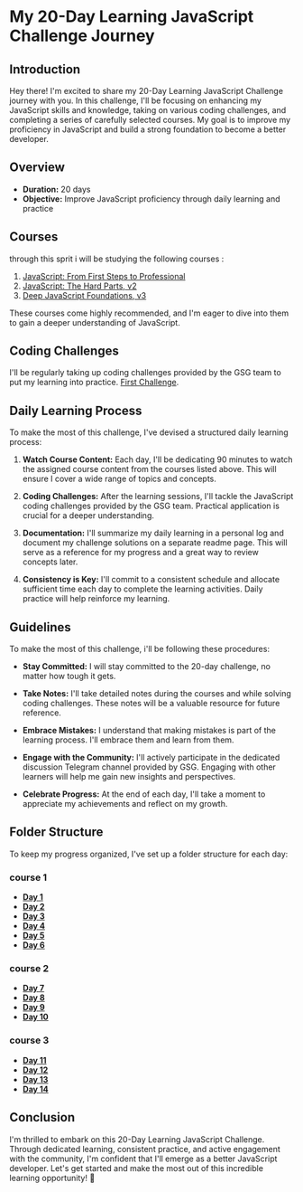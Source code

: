 # My 20-Day Learning JavaScript Challenge Journey

## Introduction

Hey there! I'm excited to share my 20-Day Learning JavaScript Challenge journey with you. In this challenge, I'll be focusing on enhancing my JavaScript skills and knowledge, taking on various coding challenges, and completing a series of carefully selected courses. My goal is to improve my proficiency in JavaScript and build a strong foundation to become a better developer.

## Overview

- **Duration:** 20 days
- **Objective:** Improve JavaScript proficiency through daily learning and practice

## Courses

through this sprit i will be studying the following courses :

1. [JavaScript: From First Steps to Professional](https://frontendmasters.com/courses/javascript-first-steps/)
2. [JavaScript: The Hard Parts, v2](https://frontendmasters.com/courses/javascript-hard-parts-v2/)
3. [Deep JavaScript Foundations, v3](https://frontendmasters.com/courses/deep-javascript-v3/)

These courses come highly recommended, and I'm eager to dive into them to gain a deeper understanding of JavaScript.

## Coding Challenges

I'll be regularly taking up coding challenges provided by the GSG team to put my learning into practice.
[First Challenge](https://www.freecodecamp.org/learn/javascript-algorithms-and-data-structures/basic-algorithm-scripting/convert-celsius-to-fahrenheit).

## Daily Learning Process

To make the most of this challenge, I've devised a structured daily learning process:

1. **Watch Course Content:** Each day, I'll be dedicating 90 minutes to watch the assigned course content from the courses listed above. This will ensure I cover a wide range of topics and concepts.

2. **Coding Challenges:** After the learning sessions, I'll tackle the JavaScript coding challenges provided by the GSG team. Practical application is crucial for a deeper understanding.

3. **Documentation:** I'll summarize my daily learning in a personal log and document my challenge solutions on a separate readme page. This will serve as a reference for my progress and a great way to review concepts later.

4. **Consistency is Key:** I'll commit to a consistent schedule and allocate sufficient time each day to complete the learning activities. Daily practice will help reinforce my learning.

## Guidelines

To make the most of this challenge, i'll be following these procedures:

- **Stay Committed:** I will stay committed to the 20-day challenge, no matter how tough it gets.

- **Take Notes:** I'll take detailed notes during the courses and while solving coding challenges. These notes will be a valuable resource for future reference.

- **Embrace Mistakes:** I understand that making mistakes is part of the learning process. I'll embrace them and learn from them.

- **Engage with the Community:** I'll actively participate in the dedicated discussion Telegram channel provided by GSG. Engaging with other learners will help me gain new insights and perspectives.

- **Celebrate Progress:** At the end of each day, I'll take a moment to appreciate my achievements and reflect on my growth.

## Folder Structure

To keep my progress organized, I've set up a folder structure for each day:

### course 1
- [**Day 1**](https://github.com/MohammadHajMahmoud/Mastering-JavaScript-in-20-days/blob/main/Day1.md)
- [**Day 2**](https://github.com/MohammadHajMahmoud/Mastering-JavaScript-in-20-days/blob/main/Day2.md)
- [**Day 3**](https://github.com/MohammadHajMahmoud/Mastering-JavaScript-in-20-days/blob/main/Day3.md)
- [**Day 4**](https://github.com/MohammadHajMahmoud/Mastering-JavaScript-in-20-days/blob/main/Day4.md)
- [**Day 5**](https://github.com/MohammadHajMahmoud/Mastering-JavaScript-in-20-days/blob/main/Day5.md)
- [**Day 6**](https://github.com/MohammadHajMahmoud/Mastering-JavaScript-in-20-days/blob/main/Day6.md)
 ### course 2
- [**Day 7**](https://github.com/MohammadHajMahmoud/Mastering-JavaScript-in-20-days/blob/main/Day7.md)
- [**Day 8**](https://github.com/MohammadHajMahmoud/Mastering-JavaScript-in-20-days/blob/main/Day8.md)
- [**Day 9**](https://github.com/MohammadHajMahmoud/Mastering-JavaScript-in-20-days/blob/main/Day9.md)
- [**Day 10**](https://github.com/MohammadHajMahmoud/Mastering-JavaScript-in-20-days/blob/main/Day10.md)
 ### course 3
- [**Day 11**](https://github.com/MohammadHajMahmoud/Mastering-JavaScript-in-20-days/blob/main/Day_11.md)
- [**Day 12**](https://github.com/MohammadHajMahmoud/Mastering-JavaScript-in-20-days/blob/main/Day_12.md)
- [**Day 13**](https://github.com/MohammadHajMahmoud/Mastering-JavaScript-in-20-days/blob/main/Day_13.md)
- [**Day 14**](https://github.com/MohammadHajMahmoud/Mastering-JavaScript-in-20-days/blob/main/Day_14.md)
## Conclusion

I'm thrilled to embark on this 20-Day Learning JavaScript Challenge. Through dedicated learning, consistent practice, and active engagement with the community, I'm confident that I'll emerge as a better JavaScript developer. Let's get started and make the most out of this incredible learning opportunity! 🚀

